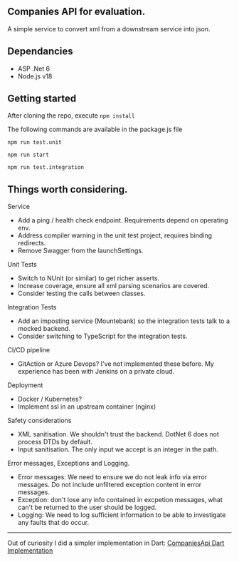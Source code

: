 ## Companies API for evaluation. 

A simple service to convert xml from a downstream service into json.

## Dependancies

 - ASP .Net 6
 - Node.js v18

## Getting started

After cloning the repo, execute `npm install`

The following commands are available in the package.js file

`npm run test.unit`

`npm run start`

`npm run test.integration`

## Things worth considering.

Service
 - Add a ping / health check endpoint. Requirements depend on operating env.
 - Address compiler warning in the unit test project, requires binding redirects.
 - Remove Swagger from the launchSettings.
 
Unit Tests
 - Switch to NUnit (or similar) to get richer asserts.
 - Increase coverage, ensure all xml parsing scenarios are covered.
 - Consider testing the calls between classes.

Integration Tests
 - Add an imposting service (Mountebank) so the integration tests talk to a mocked backend.
 - Consider switching to TypeScript for the integration tests.

CI/CD pipeline
 - GitAction or Azure Devops? I've not implemented these before. My experience has been with Jenkins on a private cloud.

Deployment
 - Docker / Kubernetes?
 - Implement ssl in an upstream container (nginx)

Safety considerations
 - XML sanitisation. We shouldn't trust the backend. DotNet 6 does not process DTDs by default.
 - Input sanitisation. The only input we accept is an integer in the path.
   
Error messages,  Exceptions and Logging.
 - Error messages: We need to ensure we do not leak info via error messages. Do not include unfiltered exception content in error messages.
 - Exception: don't lose any info contained in excpetion messages, what can't be returned to the user should be logged.
 - Logging: We need to log sufficient information to be able to investigate any faults that do occur.
    
---    
Out of curiosity I did a simpler implementation in Dart: [CompaniesApi Dart Implementation](https://github.com/paulfaid/MWNZ_Dart)




